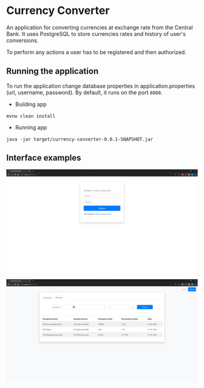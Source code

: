 # Currency Converter

An application for converting currencies at exchange rate from the Central Bank. It uses PostgreSQL to store currencies rates and history of user's conversions.

To perform any actions a user has to be registered and then authorized.

## Running the application
To run the application change database properties in application.properties (url, username, password). By default, it runs on the port `8080`.

- Building app

```
mvnw clean install
```

- Running app
```
java -jar target/currency-converter-0.0.1-SNAPSHOT.jar
```

## Interface examples

![](логин.jpg)

![](история.jpg)
